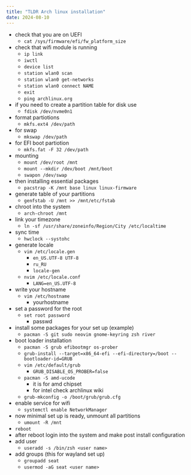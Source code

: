 ```yaml
---
title: "TLDR Arch linux installation"
date: 2024-08-10
---
```

- check that you are on UEFI
    - `cat /sys/firmware/efi/fw_platform_size`
- check that wifi module is running
    - `ip link`
    - `iwctl`
    - `device list`
    - `station wlan0 scan`
    - `station wlan0 get-networks`
    - `station wlan0 connect NAME`
    - `exit`
    - `ping archlinux.org`
- if you need to create a partition table for disk use
    - `fdisk /dev/nvme0n1`
- format partiotions
    - `mkfs.ext4 /dev/path`
- for swap
    - `mkswap /dev/path`
- for EFI boot partiotion
    - `mkfs.fat -F 32 /dev/path`
- mounting
  - `mount /dev/root /mnt`
  - `mount --mkdir /dev/boot /mnt/boot`
  - `swapon /dev/swap`
- then installing essential packages
  - `pacstrap -K /mnt base linux linux-firmware`
- generate table of your partitions
    - `genfstab -U /mnt >> /mnt/etc/fstab`
- chroot into the system
    - `arch-chroot /mnt`
- link your timezone
    - `ln -sf /usr/share/zoneinfo/Region/City /etc/localtime`
- sync time
    - `hwclock --systohc`
- generate locale
    - `vim /etc/locale.gen`
      - `en_US.UTF-8 UTF-8`
      - `ru_RU`
      - `locale-gen`
    - `nvim /etc/locale.conf`
      - `LANG=en_US.UTF-8`
- write your hostname
    - `vim /etc/hostname`
      - yourhostname
- set a password for the root
   - `set root password`
      - passwd
- install some packages for your set up (example)
    - `pacman -S git sudo neovim gnome-keyring zsh river`
- boot loader installation
  - `pacman -S grub efibootmgr os-prober`
  - `grub-install --target=x86_64-efi --efi-directory=/boot --bootloader-id=GRUB`
  - `vim /etc/default/grub`
    - `GRUB_DISABLE_OS_PROBER=false`
  - `pacman -S amd-ucode`
    - it is for amd chipset
    - for intel check archlinux wiki
  - `grub-mkconfig -o /boot/grub/grub.cfg`
- enable service for wifi
    - `systemctl enable NetworkManager`
- now minimal set up is ready, unmount all partitions
    - `umount -R /mnt`
- `reboot`
- after reboot login into the system and make post install configuration
- add user
    - `useradd -s /bin/zsh <user name>`
- add groups (this for wayland set up)
    - `groupadd seat`
    - `usermod -aG seat <user name>`
